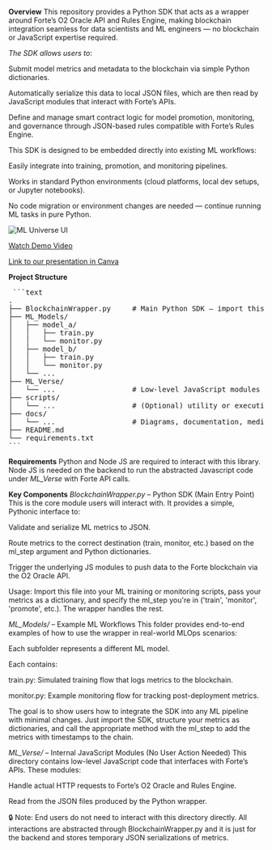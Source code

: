 **Overview**
This repository provides a Python SDK that acts as a wrapper around Forte’s O2 Oracle API and Rules Engine, making blockchain integration seamless for data scientists and ML engineers — no blockchain or JavaScript expertise required.

*The SDK allows users to*:

Submit model metrics and metadata to the blockchain via simple Python dictionaries.

Automatically serialize this data to local JSON files, which are then read by JavaScript modules that interact with Forte’s APIs.

Define and manage smart contract logic for model promotion, monitoring, and governance through JSON-based rules compatible with Forte’s Rules Engine.

This SDK is designed to be embedded directly into existing ML workflows:

Easily integrate into training, promotion, and monitoring pipelines.

Works in standard Python environments (cloud platforms, local dev setups, or Jupyter notebooks).

No code migration or environment changes are needed — continue running ML tasks in pure Python.

![ML Universe UI](https://drive.google.com/file/d/1vFoOssWfRkdpq3DM0ECy16n0K-uAan5R/view?usp=sharing)

[Watch Demo Video](https://drive.google.com/file/d/your-file-id/view)

[Link to our presentation in Canva](https://www.canva.com/design/DAGnhlJu3RY/EDm30vFwvf9E6uZmZzSOBw/edit?utm_content=DAGnhlJu3RY&utm_campaign=designshare&utm_medium=link2&utm_source=sharebutton)

**Project Structure**
<pre> ```text
.
├── BlockchainWrapper.py     # Main Python SDK – import this in ML code
├── ML_Models/
│   ├── model_a/
│   │   ├── train.py
│   │   └── monitor.py
│   ├── model_b/
│   │   ├── train.py
│   │   └── monitor.py
│   └── ...
├── ML_Verse/
│   └── ...                  # Low-level JavaScript modules for Forte API calls
├── scripts/
│   └── ...                  # (Optional) utility or execution scripts
├── docs/
│   └── ...                  # Diagrams, documentation, media assets
├── README.md
└── requirements.txt
``` </pre>

**Requirements**
Python and Node JS are required to interact with this library. Node JS is needed on the backend to run the abstracted Javascript code under *ML_Verse* with Forte API calls.

**Key Components**
*BlockchainWrapper.py* – Python SDK (Main Entry Point)
This is the core module users will interact with. It provides a simple, Pythonic interface to:

Validate and serialize ML metrics to JSON.

Route metrics to the correct destination (train, monitor, etc.) based on the ml_step argument and Python dictionaries.

Trigger the underlying JS modules to push data to the Forte blockchain via the O2 Oracle API.

Usage:
Import this file into your ML training or monitoring scripts, pass your metrics as a dictionary, and specify the ml_step you're in ('train', 'monitor', 'promote', etc.). The wrapper handles the rest.

*ML_Models/* – Example ML Workflows
This folder provides end-to-end examples of how to use the wrapper in real-world MLOps scenarios:

Each subfolder represents a different ML model.

Each contains:

train.py: Simulated training flow that logs metrics to the blockchain.

monitor.py: Example monitoring flow for tracking post-deployment metrics.

The goal is to show users how to integrate the SDK into any ML pipeline with minimal changes. Just import the SDK, structure your metrics as dictionaries, and call the appropriate method with the ml_step to add the metrics with timestamps to the chain.

*ML_Verse/* – Internal JavaScript Modules (No User Action Needed)
This directory contains low-level JavaScript code that interfaces with Forte’s APIs. These modules:

Handle actual HTTP requests to Forte’s O2 Oracle and Rules Engine.

Read from the JSON files produced by the Python wrapper.

🔒 Note: End users do not need to interact with this directory directly. All interactions are abstracted through BlockchainWrapper.py and it is just for the backend and stores temporary JSON serializations of metrics.